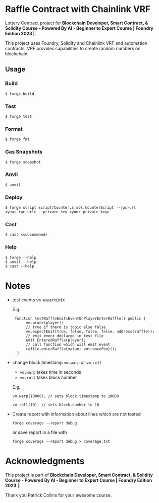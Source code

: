 # Raffle Contract with Chainlink VRF

Lottery Contract project for **Blockchain Developer, Smart Contract, & Solidity Course - Powered By AI - Beginner to Expert Course | Foundry Edition 2023 |**.

This project uses Foundry, Solidity and Chainlink VRF and automation contracts. VRF provides capabilities to create random numbers on blockchain.

## Usage

### Build

```shell
$ forge build
```

### Test

```shell
$ forge test
```

### Format

```shell
$ forge fmt
```

### Gas Snapshots

```shell
$ forge snapshot
```

### Anvil

```shell
$ anvil
```

### Deploy

```shell
$ forge script script/Counter.s.sol:CounterScript --rpc-url <your_rpc_url> --private-key <your_private_key>
```

### Cast

```shell
$ cast <subcommand>
```

### Help

```shell
$ forge --help
$ anvil --help
$ cast --help
```

# Notes

- test events `vm.expectEmit`

  E.g.

  ```solidity
   function testRaffleEmitsEventOnPlayerEnterRaffle() public {
        vm.prank(player);
        // true if there is topic else false
        vm.expectEmit(true, false, false, false, address(raffle));
        // emit event declared in test file
        emit EnteredRaffle(player);
        // call function which will emit event
        raffle.enterRaffle{value: entranceFee}();
    }
  ```

- change block.timestamp `vm.warp` or `vm.roll`

  - `vm.warp` takes time in seconds
  - `vm.roll` takes block number

  E.g.

  ```solidity
  vm.warp(10000); // sets block.timestamp to 10000
  ```

  ```solidity
  vm.roll(10); // sets block.number to 10
  ```

- Create report with information about lines which are not tested

  ```shell
  forge coverage --report debug
  ```

  or save report in a file with

  ```shell
  forge coverage --report debug > coverage.txt
  ```

# Acknowledgments

This project is part of **Blockchain Developer, Smart Contract, & Solidity Course - Powered By AI - Beginner to Expert Course | Foundry Edition 2023 |**.

Thank you Patrick Collins for your awesome course.
